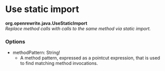 # Use static import

**org.openrewrite.java.UseStaticImport**  
_Replace method calls with calls to the same method via static import._

### Options

* methodPattern: String!
  * A method pattern, expressed as a pointcut expression, that is used to find matching method invocations.

